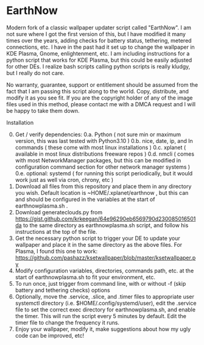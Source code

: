 # EarthNow
Modern fork of a classic wallpaper updater script called "EarthNow". I am not sure where I got the first version of this, but I have modified it many times over the years, adding checks for battery status, tethering, metered connections, etc. I have in the past had it set up to change the wallpaper in KDE Plasma, Gnome, enlightenment, etc. I am including instructions for a python script that works for KDE Plasma, but this could be easily adjusted for other DEs. I realize bash scripts calling python scripts is really kludgy, but I really do not care. 

No warranty, guarantee, support or entitlement should be assumed from the fact that I am passing this script along to the world. Copy, distribute, and modify it as you see fit. If you are the copyright holder of any of the image files used in this method, please contact me with a DMCA request and I will be happy to take them down.

Installation

0. Get / verify dependencies:
 0.a. Python ( not sure min or maximum version, this was last tested with Python3.10 )
 0.b. nice, date, ip, and ln commands ( these come with most linux installations )
 0.c. xplanet ( available in most linux distributions freeware repos )
 0.d. nmcli ( comes with most NetworkManager packages, but this can be modified in configuration command section for other network manager systems )
 0.e. optional: systemd ( for running this script periodically, but it would work just as well via cron, chrony, etc )
1. Download all files from this repository and place them in any directory you wish. Default location is ~HOME/.xplanet/earthnow , but this can and should be configured in the variables at the start of earthnowplasma.sh .
2. Download generateclouds.py from https://gist.github.com/krkeegan/64e96290eb6569790d230085016501da to the same directory as earthnowplasma.sh script, and follow his instructions at the top of the file.
3. Get the necessary python script to trigger your DE to update your wallpaper and place it in the same directory as the above files. For Plasma, I found this one to work:  https://github.com/pashazz/ksetwallpaper/blob/master/ksetwallpaper.py
4. Modify configuration variables, directories, commands path, etc. at the start of earthnowplasma.sh to fit your environment, etc.
5. To run once, just trigger from command line, with or without -f (skip battery and tethering checks) options
6. Optionally, move the .service, .slice, and .timer files to appropriate user systemctl directory (i.e. $HOME/.config/systemd/user), edit the .service file to set the correct exec directory for earthnowplasma.sh, and enable the timer. This will run the script every 5 minutes by default. Edit the timer file to change the frequency it runs.
7. Enjoy your wallpaper, modify it, make suggestions about how my ugly code can be improved, etc!
